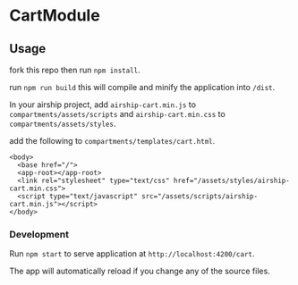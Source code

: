 # CartModule

## Usage

fork this repo then run `npm install`.

run `npm run build` this will compile and minify the application into `/dist`.

In your airship project, add `airship-cart.min.js` to `compartments/assets/scripts` and `airship-cart.min.css` to `compartments/assets/styles`.

add the following to `compartments/templates/cart.html`.

```
<body>
  <base href="/">
  <app-root></app-root>
  <link rel="stylesheet" type="text/css" href="/assets/styles/airship-cart.min.css">
  <script type="text/javascript" src="/assets/scripts/airship-cart.min.js"></script>
</body>
```

### Development

Run `npm start` to serve application at `http://localhost:4200/cart`. 

The app will automatically reload if you change any of the source files.
